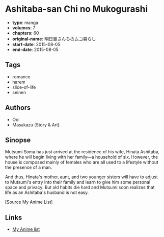 # Ashitaba-san Chi no Mukogurashi

-   **type**: manga
-   **volumes**: 7
-   **chapters**: 60
-   **original-name**: 明日葉さんちのムコ暮らし
-   **start-date**: 2015-08-05
-   **end-date**: 2015-08-05

## Tags

-   romance
-   harem
-   slice-of-life
-   seinen

## Authors

-   Ooi
-   Masakazu (Story & Art)

## Sinopse

Mutsumi Soma has just arrived at the residence of his wife, Hinata Ashitaba, where he will begin living with her family—a household of six. However, the house is composed mainly of females who are all used to a lifestyle without the presence of a man.

And thus, Hinata's mother, aunt, and two younger sisters will have to adjust to Mutsumi's entry into their family and learn to give him some personal space and privacy. But old habits die hard and Mutsumi soon realizes that life as an Ashitaba's husband is not easy.

[Source My Anime List]

## Links

-   [My Anime list](https://myanimelist.net/manga/92618/Ashitaba-san_Chi_no_Mukogurashi)
